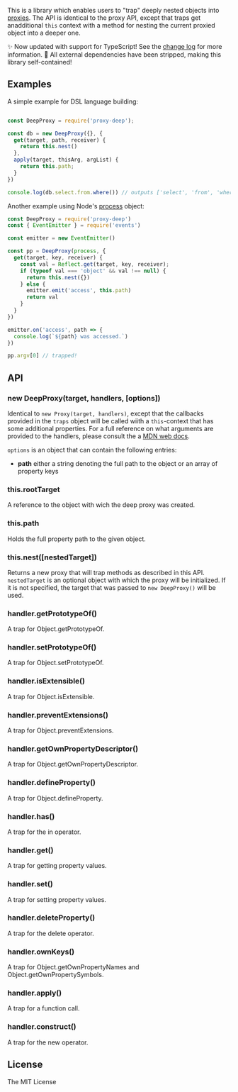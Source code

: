 
This is a library which enables users to "trap" deeply nested objects into
[proxies][1]. The API is identical to the proxy API, except that traps get
anadditional `this` context with a method for nesting the current proxied
object into a deeper one.

✨ Now updated with support for TypeScript! See the [change log][2] for more information.
🚀 All external dependencies have been stripped, making this library self-contained!

## Examples

A simple example for DSL language building: 

```js

const DeepProxy = require('proxy-deep');

const db = new DeepProxy({}, {
  get(target, path, receiver) {
    return this.nest()
  },
  apply(target, thisArg, argList) {
    return this.path;
  }
})

console.log(db.select.from.where()) // outputs ['select', 'from', 'where']
```

Another example using Node's [process](https://nodejs.org/api/process.html) object:

```js
const DeepProxy = require('proxy-deep')
const { EventEmitter } = require('events')

const emitter = new EventEmitter()

const pp = DeepProxy(process, {
  get(target, key, receiver) {
    const val = Reflect.get(target, key, receiver);
    if (typeof val === 'object' && val !== null) {
      return this.nest({})
    } else {
      emitter.emit('access', this.path)
      return val
    }
  }
})

emitter.on('access', path => {
  console.log(`${path} was accessed.`)
})

pp.argv[0] // trapped!
```

## API

### new DeepProxy(target, handlers, [options])

Identical to `new Proxy(target, handlers)`, except that the callbacks provided
in the `traps` object will be called wiith a `this`-context that has some
additional properties. For a full reference on what arguments are provided to
the handlers, please consult the a
[MDN web docs][3].

`options` is an object that can contain the following entries:

 - **path** either a string denoting the full path to the object or an array of property keys

### this.rootTarget

A reference to the object with wich the deep proxy was created.

### this.path

Holds the full property path to the given object.

### this.nest([nestedTarget])

Returns a new proxy that will trap methods as described in this API.
`nestedTarget` is an optional object with which the proxy will be initialized.
If it is not specified, the target that was passed to `new DeepProxy()` will be
used.

### handler.getPrototypeOf()

A trap for Object.getPrototypeOf.

### handler.setPrototypeOf()

A trap for Object.setPrototypeOf.

### handler.isExtensible()

A trap for Object.isExtensible.

### handler.preventExtensions()

A trap for Object.preventExtensions.

### handler.getOwnPropertyDescriptor()

A trap for Object.getOwnPropertyDescriptor.

### handler.defineProperty()

A trap for Object.defineProperty.

### handler.has()

A trap for the in operator.

### handler.get()

A trap for getting property values.

### handler.set()

A trap for setting property values.

### handler.deleteProperty()

A trap for the delete operator.

### handler.ownKeys()

A trap for Object.getOwnPropertyNames and Object.getOwnPropertySymbols.

### handler.apply()

A trap for a function call.

### handler.construct()

A trap for the new operator.

## License

The MIT License

[1]: https://developer.mozilla.org/en/docs/Web/JavaScript/Reference/Global_Objects/Proxy
[2]: https://github.com/samvv/js-proxy-deep/blob/master/CHANGELOG.md
[3]: https://developer.mozilla.org/en-US/docs/Web/JavaScript/Reference/Global_Objects/Proxy/handler

